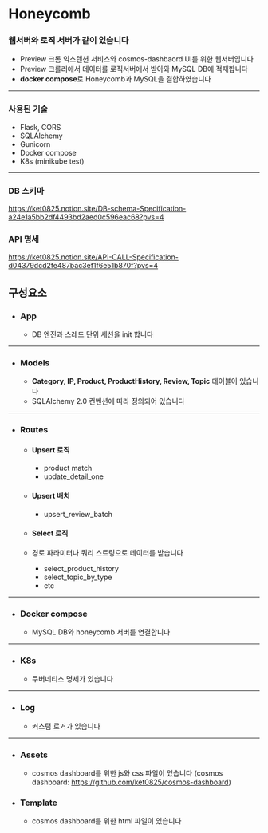 # Honeycomb
### 웹서버와 로직 서버가 같이 있습니다
- Preview 크롬 익스텐션 서비스와 cosmos-dashbaord UI를 위한 웹서버입니다
- Preview 크롤러에서 데이터를 로직서버에서 받아와 MySQL DB에 적재합니다
- **docker compose**로 Honeycomb과 MySQL을 결합하였습니다
  
---------------

### 사용된 기술
- Flask, CORS
- SQLAlchemy
- Gunicorn
- Docker compose
- K8s (minikube test)

----------------------------

### DB 스키마
https://ket0825.notion.site/DB-schema-Specification-a24e1a5bb2df4493bd2aed0c596eac68?pvs=4

### API 명세
https://ket0825.notion.site/API-CALL-Specification-d04379dcd2fe487bac3ef1f6e51b870f?pvs=4

## 구성요소
- ### App
  - DB 엔진과 스레드 단위 세션을 init 합니다
------------------------------

- ### Models
  - **Category, IP, Product, ProductHistory, Review, Topic** 테이블이 있습니다
  - SQLAlchemy 2.0 컨벤션에 따라 정의되어 있습니다

------------------------------

- ### Routes
  - #### Upsert 로직
    - product match
    - update_detail_one
  - #### Upsert 배치
    - upsert_review_batch
  
  - #### Select 로직
  - 경로 파라미터나 쿼리 스트링으로 데이터를 받습니다
    - select_product_history
    - select_topic_by_type
    - etc

-------------------------------

- ### Docker compose
  - MySQL DB와 honeycomb 서버를 연결합니다

-------------------------------

- ### K8s  
  - 쿠버네티스 명세가 있습니다

-------------------------------

- ### Log
  - 커스텀 로거가 있습니다

-----------------------------
- ### Assets
  - cosmos dashboard를 위한 js와 css 파일이 있습니다 (cosmos dashboard: https://github.com/ket0825/cosmos-dashboard)

- ### Template
  - cosmos dashboard를 위한 html 파일이 있습니다
